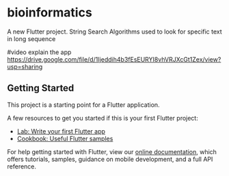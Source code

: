 # bioinformatics

A new Flutter project.
String Search Algorithms used to look for specific text in long sequence

#video explain the app
https://drive.google.com/file/d/1Ijeddih4b3fEsEURYI8vhVRJXcGt1Zex/view?usp=sharing

## Getting Started

This project is a starting point for a Flutter application.

A few resources to get you started if this is your first Flutter project:

- [Lab: Write your first Flutter app](https://flutter.dev/docs/get-started/codelab)
- [Cookbook: Useful Flutter samples](https://flutter.dev/docs/cookbook)

For help getting started with Flutter, view our
[online documentation](https://flutter.dev/docs), which offers tutorials,
samples, guidance on mobile development, and a full API reference.
